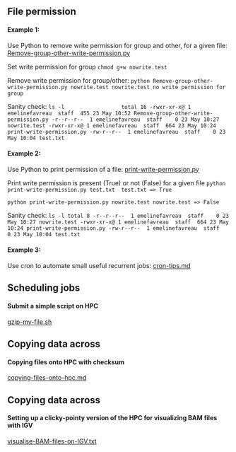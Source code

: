 ## File permission

#### Example 1:

Use Python to remove write permission for group and other, for a given file: [Remove-group-other-write-permission.py](https://github.com/EmelineFavreau/data-handling/blob/master/Remove-group-other-write-permission.py)


Set write permission for group `chmod g+w nowrite.test`

Remove write permission for group/other:
`python Remove-group-other-write-permission.py nowrite.test
nowrite.test no write permission for group`

Sanity check:
`ls -l                 
total 16
-rwxr-xr-x@ 1 emelinefavreau  staff  455 23 May 10:52 Remove-group-other-write-permission.py
-r--r--r--  1 emelinefavreau  staff    0 23 May 10:27 nowrite.test
-rwxr-xr-x@ 1 emelinefavreau  staff  664 23 May 10:24 print-write-permission.py
-rw-r--r--  1 emelinefavreau  staff    0 23 May 10:04 test.txt`


#### Example 2:

Use Python to print permission of a file: [print-write-permission.py](https://github.com/EmelineFavreau/data-handling/blob/master/print-write-permission.py)

Print write permission is present (True) or not (False) for a given file
`python print-write-permission.py test.txt 
test.txt => True`

`python print-write-permission.py nowrite.test
nowrite.test => False`

Sanity check:
`ls -l
total 8
-r--r--r--  1 emelinefavreau  staff    0 23 May 10:27 nowrite.test
-rwxr-xr-x@ 1 emelinefavreau  staff  664 23 May 10:24 print-write-permission.py
-rw-r--r--  1 emelinefavreau  staff    0 23 May 10:04 test.txt`


#### Example 3: 

Use cron to automate small useful recurrent jobs: [cron-tips.md](https://github.com/EmelineFavreau/data-handling/blob/master/cron-tips.md)


## Scheduling jobs

#### Submit a simple script on HPC

[gzip-my-file.sh](https://github.com/EmelineFavreau/data-handling/blob/master/gzip-my-file.sh)


## Copying data across

#### Copying files onto HPC with checksum

[copying-files-onto-hpc.md](https://github.com/EmelineFavreau/data-handling/blob/master/copying-files-onto-hpc.md)


## Copying data across

#### Setting up a clicky-pointy version of the HPC for visualizing BAM files with IGV

[visualise-BAM-files-on-IGV.txt](https://github.com/EmelineFavreau/data-handling/blob/master/visualise-BAM-files-on-IGV.txt)


